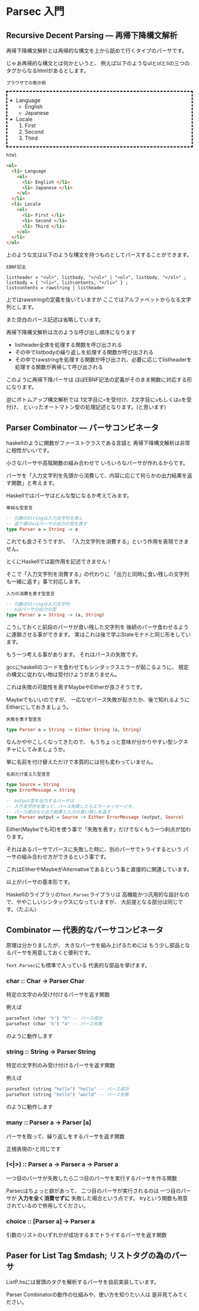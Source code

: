 Parsec 入門 
===========


Recursive Decent Parsing &mdash; 再帰下降構文解析
-------------------------------------------------

再帰下降構文解析とは再帰的な構文を上から舐めて行くタイプのパーサです。

じゃあ再帰的な構文とは何かというと、
例えば以下のようなulとolとliの三つのタグからなるhtmlがあるとします。

`ブラウザでの表示例`

<div style="border-style:dashed">
<ul>
  <li> Language
    <ul>
      <li> English </li>
      <li> Japanese </li>
    </ul>
  </li>
  <li> Locale
    <ol>
      <li> First </li>
      <li> Second </li>
      <li> Third </li>
    </ol>
  </li>
</ul>
</div>

`html`

```html
<ul>
  <li> Language
    <ul>
      <li> English </li>
      <li> Japanese </li>
    </ul>
  </li>
  <li> Locale
    <ol>
      <li> First </li>
      <li> Second </li>
      <li> Third </li>
    </ol>
  </li>
</ul>
```

上のような文は以下のような構文を持つものとしてパースすることができます。

`EBNF記法`

```
listheader = "<ul>", listbody, "</ul>" | "<ol>", listbody, "</ol>" ;
listbody = { "<li>", listcontents, "</li>" } ;
listcontents = rawstring | listheader
```

上ではrawstringの定義を抜いていますが
ここではアルファベットからなる文字列とします。

また空白のパース記述は省略しています。

再帰下降構文解析は次のような呼び出し順序になります

+ listheader全体を処理する関数を呼び出される
+ その中でlistbodyの繰り返しを処理する関数が呼び出される
+ その中でrawstringを処理する関数が呼び出され、必要に応じてlistheaderを処理する関数が再帰して呼び出される

このように再帰下降パーサは
ほぼEBNF記法の定義がそのまま関数に対応する形になります。

逆にボトムアップ構文解析では
1文字目に`<`を受付け、2文字目に`u`もしくは`o`を受付け、
といったオートマトン型の処理記述となります。(と思います)

Parser Combinator &mdash; パーサコンビネータ
--------------------------------------------

haskellのように関数がファーストクラスである言語と
再帰下降構文解析は非常に相性がいいです。

小さなパーサや高階関数の組み合わせで
いろいろなパーサが作れるからです。

パーサを「入力文字列を先頭から消費して、内容に応じて何らかの出力結果を返す関数」と考えます。

Haskellではパーサはどんな型になるか考えてみます。

`単純な型宣言`

```haskell
-- 引数のStringは入力文字列を表し
-- 返り値のaはパーサの出力の型を表す
type Parser a = String -> a
```

これでも良さそうですが、
「入力文字列を消費する」という作用を表現できません。

とくにHaskellでは副作用を記述できません！

そこで「入力文字列を消費する」の代わりに
「出力と同時に食い残しの文字列も一緒に返す」事で対応します。

`入力の消費を表す型宣言`

```haskell
-- 引数のStringは入力文字列
-- aはパーサの出力の型
type Parser a = String -> (a, String)
```

こうしておくと前段のパーサが食い残した文字列を
後続のパーサ食わせるように連鎖させる事ができます。
実はこれは後で学ぶStateモナドと同じ形をしています。

もう一つ考える事があります。
それはパースの失敗です。

gccにhaskellのコードを食わせてもシンタックスエラーが起こるように、
規定の構文に従わない物は受付けようがありません。

これは失敗の可能性を表すMaybeやEitherが良さそうです。

Maybeでもいいのですが、
一応なぜパース失敗が起きたか、後で知れるように
Eitherにしておきましょう。

`失敗を表す型宣言`

```haskell
type Parser a = String -> Either String (a, String)
```

なんかややこしくなってきたので、
もうちょっと意味が分かりやすい型シグネチャにしてみましょうか。

単に名前を付け替えただけで本質的には何も変わっていません。

`名前だけ変えた型宣言`

```haskell
type Source = String
type ErrorMessage = String

-- output型を出力するパーサは
-- 入力文字列を取って、パース失敗したらエラーメッセージを、
-- パース成功なら出力結果と入力の食い残しを返す
type Parser output = Source -> Either ErrorMessage (output, Source)
```

Either(Maybeでも可)を使う事で「失敗を表す」だけでなくもう一つ利点が加わります。

それはあるパーサでパースに失敗した時に、別のパーサでトライするという
パーサの組み合わせ方ができるという事です。

これはEitherやMaybeがAlternativeであるという事と直接的に関連しています。

以上がパーサの基本形です。

Haskellのライブラリの`Text.Parsec`ライブラリは
高機能かつ汎用的な設計なので、ややこしいシンタックスになっていますが、
大前提となる部分は同じです。（たぶん）

Combinator &mdash; 代表的なパーサコンビネータ
-------------------------------------------

原理は分かりましたが、
大きなパーサを組み上げるためには
もう少し部品となるパーサを用意しておくと便利です。

`Text.Parsec`にも標準で入っている
代表的な部品を挙げます。

### char :: Char -> Parser Char ###

特定の文字のみ受け付けるパーサを返す関数

例えば

```haskell
parseTest (char 'h') "h" -- パース成功
parseTest (char 'h') "a" -- パース失敗
```

のように動作します

### string :: String -> Parser String ###

特定の文字列のみ受け付けるパーサを返す関数

例えば

```haskell
parseTest (string "hello") "hello" -- パース成功
parseTest (string "hello") "world" -- パース失敗
```

のように動作します

### many :: Parser a -> Parser [a] ###

パーサを取って、繰り返しをするパーサを返す関数

正規表現の`*`と同じです

### (<|>) :: Parser a -> Parser a -> Parser a ###

一つ目のパーサが失敗したら二つ目のパーサを実行するパーサを作る関数

Parsecはちょっと癖があって、
二つ目のパーサが実行されるのは
一つ目のパーサが __入力を全く消費せずに__ 失敗した場合という点です。
tryという関数も用意されているので併用してください。

### choice :: [Parser a] -> Parser a

引数のリストのいずれかが成功するまでトライするパーサを返す関数


Paser for List Tag $mdash; リストタグの為のパーサ
-------------------------------------------------

ListP.hsには冒頭のタグを解析するパーサを自前実装しています。

Parser Combinatorの動作の仕組みや、使い方を知りたい人は
是非見てみてください。

